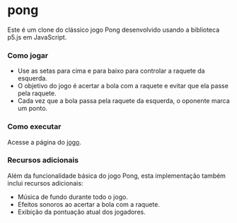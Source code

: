 # pong

Este é um clone do clássico jogo Pong desenvolvido usando a biblioteca p5.js em JavaScript.

### Como jogar

* Use as setas para cima e para baixo para controlar a raquete da esquerda.
* O objetivo do jogo é acertar a bola com a raquete e evitar que ela passe pela raquete.
* Cada vez que a bola passa pela raquete da esquerda, o oponente marca um ponto.

### Como executar
Acesse a página do [jogo](https://mizuiish.github.io/pong/).

### Recursos adicionais
Além da funcionalidade básica do jogo Pong, esta implementação também inclui recursos adicionais:

* Música de fundo durante todo o jogo.
* Efeitos sonoros ao acertar a bola com a raquete.
* Exibição da pontuação atual dos jogadores.
